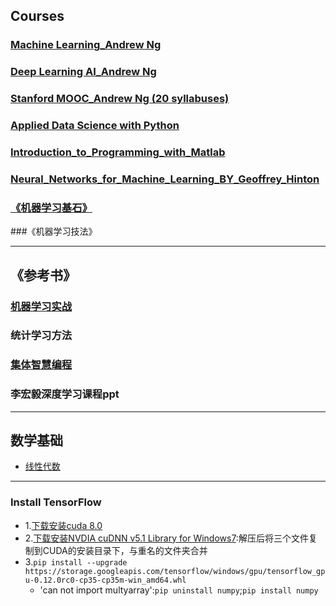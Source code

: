 ## Courses
### [Machine Learning_Andrew Ng](./Machine_Learning_Coursera_Andrew-Ng)
### [Deep Learning AI_Andrew Ng](./Deep_Learning_AI_Andrew_Ng)	
### [Stanford MOOC_Andrew Ng (20 syllabuses)](./Machine_Learning_Stanford_MOOC_Andrew-Ng)	
### [Applied Data Science with Python](./Applied_Data_Science_with_Python)
### [Introduction_to_Programming_with_Matlab](./Introduction_to_Programming_with_Matlab)
### [Neural_Networks_for_Machine_Learning_BY_Geoffrey_Hinton](./Neural_Networks_for_Machine_Learning)
### [《机器学习基石》](./Machine_Learning_Foundations_MOOC)
###《机器学习技法》
	
---

## 《参考书》
### [机器学习实战](./Machine_Learning_in_Action)
### 统计学习方法
### [集体智慧编程](./Programming_Collective_Intelligence)
### 李宏毅深度学习课程ppt

---
## 数学基础
- [线性代数](./Linear_Algebra)

---
### Install TensorFlow
- 1.[下载安装cuda 8.0](https://developer.nvidia.com/cuda-downloads)
- 2.[下载安装NVDIA cuDNN v5.1 Library for Windows7](https://developer.nvidia.com/rdp/cudnn-download):解压后将三个文件复制到CUDA的安装目录下，与重名的文件夹合并
- 3.`pip install --upgrade https://storage.googleapis.com/tensorflow/windows/gpu/tensorflow_gpu-0.12.0rc0-cp35-cp35m-win_amd64.whl`
	- 'can not import multyarray':`pip uninstall numpy`;`pip install numpy`
